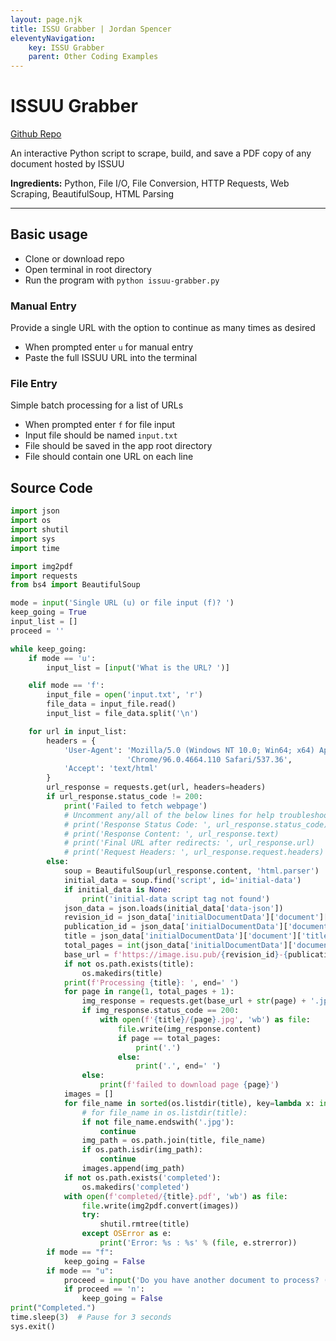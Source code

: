 ```yaml
---
layout: page.njk
title: ISSU Grabber | Jordan Spencer
eleventyNavigation:
    key: ISSU Grabber
    parent: Other Coding Examples
---
```


# ISSUU Grabber

[Github Repo](https://github.com/jsspen/issuu-grabber)

An interactive Python script to scrape, build, and save a PDF copy of any document hosted by ISSUU

**Ingredients:** Python, File I/O, File Conversion, HTTP Requests, Web Scraping, BeautifulSoup, HTML Parsing

---

## Basic usage

- Clone or download repo
- Open terminal in root directory
- Run the program with `python issuu-grabber.py`

### Manual Entry

Provide a single URL with the option to continue as many times as desired

- When prompted enter `u` for manual entry
- Paste the full ISSUU URL into the terminal

### File Entry

Simple batch processing for a list of URLs

- When prompted enter `f` for file input
- Input file should be named `input.txt`
- File should be saved in the app root directory
- File should contain one URL on each line

## Source Code

```python
import json
import os
import shutil
import sys
import time

import img2pdf
import requests
from bs4 import BeautifulSoup

mode = input('Single URL (u) or file input (f)? ')
keep_going = True
input_list = []
proceed = ''

while keep_going:
    if mode == 'u':
        input_list = [input('What is the URL? ')]

    elif mode == 'f':
        input_file = open('input.txt', 'r')
        file_data = input_file.read()
        input_list = file_data.split('\n')

    for url in input_list:
        headers = {
            'User-Agent': 'Mozilla/5.0 (Windows NT 10.0; Win64; x64) AppleWebKit/537.36 (KHTML, like Gecko) '
                          'Chrome/96.0.4664.110 Safari/537.36',
            'Accept': 'text/html'
        }
        url_response = requests.get(url, headers=headers)
        if url_response.status_code != 200:
            print('Failed to fetch webpage')
            # Uncomment any/all of the below lines for help troubleshooting fetch failure
            # print('Response Status Code: ', url_response.status_code)
            # print('Response Content: ', url_response.text)
            # print('Final URL after redirects: ', url_response.url)
            # print('Request Headers: ', url_response.request.headers)
        else:
            soup = BeautifulSoup(url_response.content, 'html.parser')
            initial_data = soup.find('script', id='initial-data')
            if initial_data is None:
                print('initial-data script tag not found')
            json_data = json.loads(initial_data['data-json'])
            revision_id = json_data['initialDocumentData']['document']['revisionId']
            publication_id = json_data['initialDocumentData']['document']['publicationId']
            title = json_data['initialDocumentData']['document']['title']
            total_pages = int(json_data['initialDocumentData']['document']['pageCount'])
            base_url = f'https://image.isu.pub/{revision_id}-{publication_id}/jpg/page_'
            if not os.path.exists(title):
                os.makedirs(title)
            print(f'Processing {title}: ', end=' ')
            for page in range(1, total_pages + 1):
                img_response = requests.get(base_url + str(page) + '.jpg')
                if img_response.status_code == 200:
                    with open(f'{title}/{page}.jpg', 'wb') as file:
                        file.write(img_response.content)
                        if page == total_pages:
                            print('.')
                        else:
                            print('.', end=' ')
                else:
                    print(f'failed to download page {page}')
            images = []
            for file_name in sorted(os.listdir(title), key=lambda x: int(os.path.splitext(x)[0])):
                # for file_name in os.listdir(title):
                if not file_name.endswith('.jpg'):
                    continue
                img_path = os.path.join(title, file_name)
                if os.path.isdir(img_path):
                    continue
                images.append(img_path)
            if not os.path.exists('completed'):
                os.makedirs('completed')
            with open(f'completed/{title}.pdf', 'wb') as file:
                file.write(img2pdf.convert(images))
                try:
                    shutil.rmtree(title)
                except OSError as e:
                    print('Error: %s : %s' % (file, e.strerror))
        if mode == "f":
            keep_going = False
        if mode == "u":
            proceed = input('Do you have another document to process? (y or n) ')
            if proceed == 'n':
                keep_going = False
print("Completed.")
time.sleep(3)  # Pause for 3 seconds
sys.exit()
```
